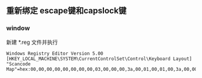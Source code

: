 ## 重新绑定 escape键和capslock键
### window
新建 *.reg 文件并执行
```
Windows Registry Editor Version 5.00
[HKEY_LOCAL_MACHINE\SYSTEM\CurrentControlSet\Control\Keyboard Layout]
"Scancode Map"=hex:00,00,00,00,00,00,00,00,03,00,00,00,3a,00,01,00,01,00,3a,00,00,00,00,00
```